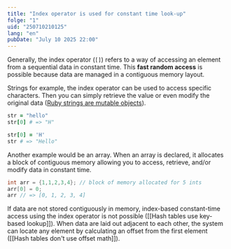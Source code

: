 ```yaml
---
title: "Index operator is used for constant time look-up"
folge: "1"
uid: "250710210125"
lang: "en"
pubDate: "July 10 2025 22:00"
---
```


Generally, the index operator (`[]`)  refers to a way of accessing an element from a sequential data in constant time. This __fast random access__ is possible because data are managed in a contiguous memory layout.

Strings for example, the index operator can be used to access specific characters. Then you can simply retrieve the value or even modify the original data ([Ruby strings are mutable objects](/en/note/250711055035-en/)).
```rb
str = "hello"
str[0] # => "H"

str[0] = 'H'
str # => "Hello"
```

Another example would  be an array. When an array is declared, it allocates a block of contiguous memory allowing you to access, retrieve, and/or modify data in constant time.
```c
int arr = {1,1,2,3,4}; // block of memory allocated for 5 ints
arr[0] = 0;
arr // => [0, 1, 2, 3, 4]
```

If data are not stored contiguously in memory, index-based constant-time access using the index operator is not possible ([[Hash tables use key-based lookup]]). When data are laid out adjacent to each other, the system can locate any element by calculating an offset from the first element ([[Hash tables don't use offset math]]).